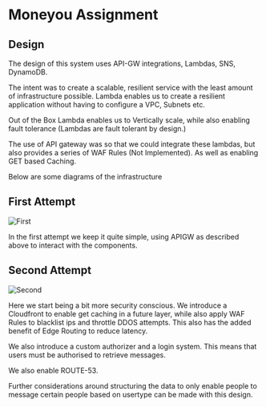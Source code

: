 # Moneyou Assignment

## Design

The design of this system uses API-GW integrations, Lambdas, SNS, DynamoDB.

The intent was to create a scalable, resilient service with the least amount of infrastructure possible. Lambda enables us to create a resilient application without having to configure a VPC, Subnets etc.

Out of the Box Lambda enables us to Vertically scale, while also enabling fault tolerance (Lambdas are fault tolerant by design.)

The use of API gateway was so that we could integrate these lambdas, but also provides a series of WAF Rules (Not Implemented). As well as enabling GET based Caching.

Below are some diagrams of the infrastructure

## First Attempt
![First](https://imgur.com/Cx6L0zT.png)

In the first attempt we keep it quite simple, using APIGW as described above to interact with the components.

## Second Attempt
![Second](https://imgur.com/5U1nD7n.png)

Here we start being a bit more security conscious. We introduce a Cloudfront to enable get caching in a future layer, while also apply WAF Rules to blacklist ips and throttle DDOS attempts. This also has the added benefit of Edge Routing to reduce latency.

We also introduce a custom authorizer and a login system. This means that users must be authorised to retrieve messages.

We also enable ROUTE-53.

Further considerations around structuring the data to only enable people to message certain people based on usertype can be made with this design.
